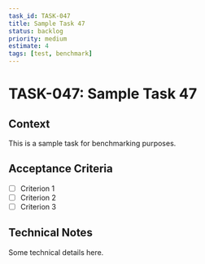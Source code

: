 ```yaml
---
task_id: TASK-047
title: Sample Task 47
status: backlog
priority: medium
estimate: 4
tags: [test, benchmark]
---
```


# TASK-047: Sample Task 47

## Context
This is a sample task for benchmarking purposes.

## Acceptance Criteria
- [ ] Criterion 1
- [ ] Criterion 2
- [ ] Criterion 3

## Technical Notes
Some technical details here.
